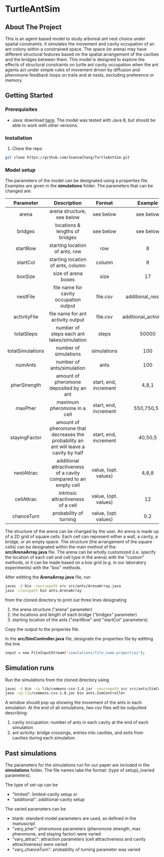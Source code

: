 # TurtleAntSim

## About The Project

This is an agent-based model to study arboreal ant nest choice under spatial constraints. It simulates the movement and cavity occupation of  an  ant  colony within a constrained  space. The space (or arena) may have different structural features based on the spatial arrangement of the cavities and the bridges between them. This model is designed to explore the effects of structural constraints on turtle ant cavity occupation when the ant agents act under simple rules of movement driven by diffusion and pheromone feedback loops on trails and at nests, excluding preference or memory. 

## Getting Started

### Prerequisites

* Java: download [here](https://www.oracle.com/java/technologies/javase/javase-jdk8-downloads.html). The model was tested with Java 8, but should be able to work with other versions.

### Installation

1. Clone the repo
```sh
git clone https://github.com/JoannaChang/TurtleAntSim.git
```

### Model setup
The parameters of the model can be designated using a properties file. Examples are given in the **simulations** folder. The parameters that can be changed are:

| Parameter         | Description                                                                           | Format                | Example |
| :-----:           | :-:                                                                                   | :-:                   | :-:        |
| arena             | arena structure, see below                                                            | see below             | see below |
| bridges           | locations & lengths of bridges                                                        | see below             | see below|
| startRow          | starting location of ants, row                                                        | row                   | 8 |
| startCol          | starting location of ants, column                                                     | column                | 8|
| boxSize           | size of arena boxes                                                                   | size                  | 17|
| nestFile          | file name for cavity occupation output                                                | file.csv              | additional_nest.csv|
| activityFile      | file name for ant activity output                                                     | file.csv              | additional_activity.csv|
| totalSteps        | number of steps each ant takes/simulation                                             | steps                 | 50000 |
| totalSimulations  | number of simulations                                                                 | simulations           | 100 |
| numAnts           | number of ants/simulation                                                             | ants                  | 100 |
| pherStrength      | amount of pheromone deposited by an ant                                               | start, end, increment | 4,8,1|
| maxPher           | maximum pheromone in a cell                                                           | start, end, increment | 550,750,50|
| stayingFactor     | amount of pheromone that decreases the probability an ant will leave a cavity by half | start, end, increment | 40,50,5|
| nestAttrac        | additional attractiveness of a cavity compared to an empty cell                       | value, (opt. values)  | 4,6,8|
| cellAttrac        | intrinsic attractiveness of a cell                                                    | value, (opt. values)  | 12|
| chanceTurn        | probability of turning                                                                | value, (opt. values)  | 0.2|

The structure of the arena can be changed by the user. An arena is made up of a 2D grid of square cells. Each cell can represent either a wall, a cavity, a bridge, or an empty space. The structure (the arrangement of the square cells) can be designated within the main method of the **src/ArenaArray.java** file. The arena can be wholly customized (i.e. specify the location of each cell and cell type in the arena) with the "custom" methods, or it can be made based on a box grid (e.g. in our laboratory experiments) with the "box" methods. 

After editting the **ArenaArray.java** file, run
```sh
javac -d bin -sourcepath src src/ants/ArenaArray.java
java -classpath bin ants.ArenaArray
```
from the cloned directory to print out three lines designating
1. the arena structure ("arena" parameter)
2. the locations and length of each bridge ("bridges" parameter)
3. starting location of the ants ("startRow" and "startCol" parameters)

Copy the output to the properies file. 

In the **src/SimController.java** file, designate the properties file by editting the line
```sh
input = new FileInputStream("simulations/file_name.properties");
```

## Simulation runs
Run the simulations from the cloned directory using
```sh
javac -d bin -cp lib/commons-csv-1.8.jar -sourcepath src src/ants/SimController.java
java -cp:lib/commons-csv-1.8.jar bin ants.SimController  
```
A window should pop up showing the movement of the ants in each simulation. At the end of all simulations, two csv files will be outputted describing:
1. cavity occupation: number of ants in each cavity at the end of each simulation
2. ant activity: bridge crossings, entries into cavities, and exits from cavities during each simulation


## Past simulations
The parameters for the simulations run for our paper are included in the **simulations** folder. The file names take the format: (type of setup)_(varied parameters). 

The type of set-up can be 
* "limited": limited-cavity setup or 
* "additional": additional-cavity setup

The varied parameters can be
* blank: standard model parameters are used, as defined in the manuscript
* "vary_pher": pheromone parameters (pheromone strength, max pheromone, and staying factor) were varied
* "vary_attrac": attraction parameters (cell attractiveness and cavity attractiveness) were varied
* "vary_chanceTurn": probability of turning parameter was varied 
